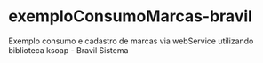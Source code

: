 # exemploConsumoMarcas-bravil
Exemplo consumo e cadastro de marcas via webService utilizando biblioteca ksoap - Bravil Sistema

